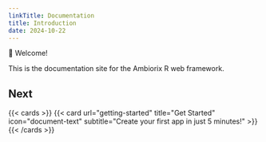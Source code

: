 ```yaml
---
linkTitle: Documentation
title: Introduction
date: 2024-10-22
---
```


👋 Welcome!

This is the documentation site for the Ambiorix R web framework.

<!--more-->

## Next

{{< cards >}}
  {{< card url="getting-started" title="Get Started" icon="document-text" subtitle="Create your first app in just 5 minutes!" >}}
{{< /cards >}}
